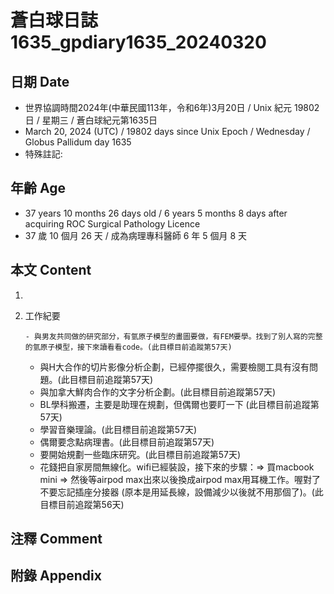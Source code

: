 [_metadata_:encoding]: - "utf-8"
[_metadata_:language]: - "zh-Hant-TW"
[_metadata_:fileformat]: - "markdown"
[_metadata_:MIME_type]: - "text/plain"
[_metadata_:markdown_version]: - "commonmark version 0.30"
[_metadata_:markdown_spec]: - "https://spec.commonmark.org/0.30/"

# 蒼白球日誌1635_gpdiary1635_20240320 #

## 日期 Date ##

* 世界協調時間2024年(中華民國113年，令和6年)3月20日 / Unix 紀元 19802 日 / 星期三 / 蒼白球紀元第1635日
* March 20, 2024 (UTC) / 19802 days since Unix Epoch / Wednesday / Globus Pallidum day 1635
* 特殊註記:

## 年齡 Age ##

* 37 years 10 months 26 days old / 6 years 5 months 8 days after acquiring ROC Surgical Pathology Licence
* 37 歲 10 個月 26 天 / 成為病理專科醫師 6 年 5 個月 8 天

## 本文 Content ##

1. 

    
2. 工作紀要

       - 與男友共同做的研究部分，有氫原子模型的畫圖要做，有FEM要學。找到了別人寫的完整的氫原子模型，接下來讀看看code。(此目標目前追蹤第57天)
   - 與H大合作的切片影像分析企劃，已經停擺很久，需要檢閱工具有沒有問題。(此目標目前追蹤第57天)
   - 與加拿大鮮肉合作的文字分析企劃。(此目標目前追蹤第57天)
   - BL學科搬遷，主要是助理在規劃，但偶爾也要盯一下 (此目標目前追蹤第57天)
   - 學習音樂理論。(此目標目前追蹤第57天)
   - 偶爾要念點病理書。(此目標目前追蹤第57天)
   - 要開始規劃一些臨床研究。(此目標目前追蹤第57天)
   - 花錢把自家房間無線化。wifi已經裝設，接下來的步驟：=> 買macbook mini => 然後等airpod max出來以後換成airpod max用耳機工作。喔對了不要忘記插座分接器 (原本是用延長線，設備減少以後就不用那個了)。(此目標目前追蹤第56天)


## 注釋 Comment ##


## 附錄 Appendix ##

